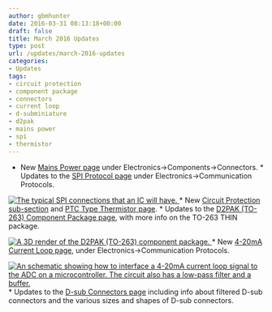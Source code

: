 ```yaml
---
author: gbmhunter
date: 2016-03-31 08:13:18+00:00
draft: false
title: March 2016 Updates
type: post
url: /updates/march-2016-updates
categories:
- Updates
tags:
- circuit protection
- component package
- connectors
- current loop
- d-subminiature
- d2pak
- mains power
- spi
- thermistor
---
```


  * New [Mains Power page](http://blog.mbedded.ninja/electronics/components/connectors/mains-power) under Electronics->Components->Connectors.  * Updates to the [SPI Protocol page](http://blog.mbedded.ninja/electronics/communication-protocols/spi-protocol) under Electronics->Communication Protocols.  


[![The typical SPI connections that an IC will have.](http://blog.mbedded.ninja/wp-content/uploads/2011/09/typical-spi-connections.jpg)
](http://blog.mbedded.ninja/wp-content/uploads/2011/09/typical-spi-connections.jpg)  * New [Circuit Protection sub-section](http://blog.mbedded.ninja/electronics/components/circuit-protection) and [PTC Type Thermistor page](http://blog.mbedded.ninja/electronics/components/circuit-protection/ptc-type-thermistor).  * Updates to the [D2PAK (TO-263) Component Package page](http://blog.mbedded.ninja/pcb-design/component-packages/d2pak-to-263-component-package), with more info on the TO-263 THIN package.  


[![A 3D render of the D2PAK (TO-263) component package.](http://blog.mbedded.ninja/wp-content/uploads/2015/04/d2pak-to-263-component-package-3d-render.jpg)
](http://blog.mbedded.ninja/wp-content/uploads/2015/04/d2pak-to-263-component-package-3d-render.jpg)  * New [4-20mA Current Loop page](http://blog.mbedded.ninja/electronics/communication-protocols/4-20ma-current-loops), under Electronics->Communication Protocols.  


[![An schematic showing how to interface a 4-20mA current loop signal to the ADC on a microcontroller. The circuit also has a low-pass filter and a buffer.](http://blog.mbedded.ninja/wp-content/uploads/2016/03/4-20ma-current-loop-interface-to-micro-schematic-with-filter-and-buffer.png)
](http://blog.mbedded.ninja/wp-content/uploads/2016/03/4-20ma-current-loop-interface-to-micro-schematic-with-filter-and-buffer.png)  * Updates to the [D-sub Connectors page](http://blog.mbedded.ninja/electronics/components/connectors/d-subminiature-d-sub) including info about filtered D-sub connectors and the various sizes and shapes of D-sub connectors.
